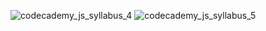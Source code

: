 ![codecademy_js_syllabus_4](/Week%202/cademy/cademy-sil-4.png)
![codecademy_js_syllabus_5](/Week%202/cademy/cademy-sil-5-array.png)